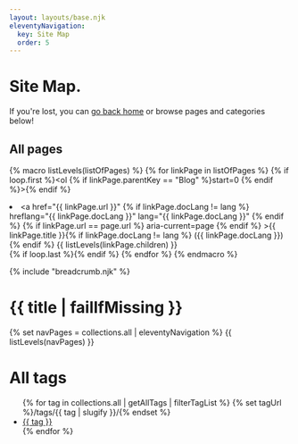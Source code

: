 ```yaml
---
layout: layouts/base.njk
eleventyNavigation:
  key: Site Map
  order: 5
---
```

# Site Map.

If you're lost, you can [go back home](/) or browse pages and categories below!

<h2>All pages</h2>

{% macro listLevels(listOfPages) %}
	{% for linkPage in listOfPages %}
		{% if loop.first %}<ol {% if linkPage.parentKey == "Blog" %}start=0 {% endif %}>{% endif %}
			<li>
				<a
					href="{{ linkPage.url }}"
					{% if linkPage.docLang != lang %}
						hreflang="{{ linkPage.docLang }}"
						lang="{{ linkPage.docLang }}"
					{% endif %}
					{% if linkPage.url == page.url %}
						aria-current=page
					{% endif %}
				>{{ linkPage.title }}{% if linkPage.docLang != lang %} ({{ linkPage.docLang }}){% endif %}</a>
				{{ listLevels(linkPage.children) }}
			</li>
		{% if loop.last %}</ol>{% endif %}
	{% endfor %}
{% endmacro %}

<main>
{% include "breadcrumb.njk" %}
<h1>{{ title | failIfMissing }}</h1>

{% set navPages = collections.all | eleventyNavigation %}
{{ listLevels(navPages) }}

</main>

<h1>All tags</h1>

<ul>
{% for tag in collections.all | getAllTags | filterTagList %}
	{% set tagUrl %}/tags/{{ tag | slugify }}/{% endset %}
	<li><a href="{{ tagUrl }}" class="post-tag">{{ tag }}</a></li>
{% endfor %}
</ul>

